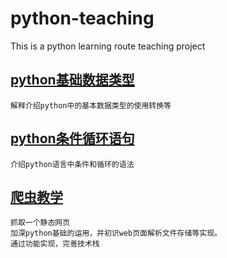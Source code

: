 # python-teaching

This is a python learning route teaching project

## [python基础数据类型](python_basic_data_type/docs.md)

```text
解释介绍python中的基本数据类型的使用转换等
```

## [python条件循环语句](python条件循环语句/docs.md)

```text
介绍python语言中条件和循环的语法

```

## [爬虫教学](简单实现静态抓取功能)

```text
抓取一个静态网页
加深python基础的运用，并初识web页面解析文件存储等实现。
通过功能实现，完善技术栈
```
